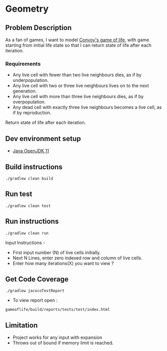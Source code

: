 # Geometry

## Problem Description

As a fan of games, I want to model [Convoy's game of life][1], with game starting from initial life state so that I can return state of life after each iteration.

### Requirements

- Any live cell with fewer than two live neighbours dies, as if by underpopulation.
- Any live cell with two or three live neighbours lives on to the next generation.
- Any live cell with more than three live neighbours dies, as if by overpopulation.
- Any dead cell with exactly three live neighbours becomes a live cell, as if by reproduction.

Return state of life after each iteration.

## Dev environment setup

- [Java OpenJDK 11](https://adoptopenjdk.net/?variant=openjdk11&jvmVariant=hotspot)

## Build instructions

```
./gradlew clean build
```

## Run test

```
./gradlew clean test
```

## Run instructions

```
./gradlew clean run
```

Input Instructions -

- First input number (N) of live cells initially.
- Next N Lines, enter zero indexed row and column of live cells.
- Enter how many iterations(X) you want to view ?

## Get Code Coverage

```
./gradlew jacocoTestReport
```

- To view report open :
```
gameoflife/build/reports/tests/test/index.html
```

## Limitation

- Project works for any input with expansion 
- Throws out of bound if memory limit is reached.

[1]: https://en.wikipedia.org/wiki/Conway%27s_Game_of_Life
